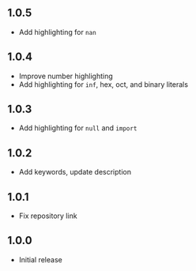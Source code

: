 ## 1.0.5

- Add highlighting for `nan`

## 1.0.4

- Improve number highlighting
- Add highlighting for `inf`, hex, oct, and binary literals

## 1.0.3

- Add highlighting for `null` and `import`

## 1.0.2

- Add keywords, update description

## 1.0.1

- Fix repository link

## 1.0.0

- Initial release
